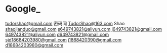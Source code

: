 # Google_

tudorshao@gmail.com  密码同 TudorShao@163.com Shao
shaojianduo@gmail.com      s649743821@aliyun.com
j649743821@gmail.com    649743821@aliyun.com
d649743821@gmail.com
sjd18684203980@gmail.com
j1868420390@gmail.com
d18684203980@gmail.com
